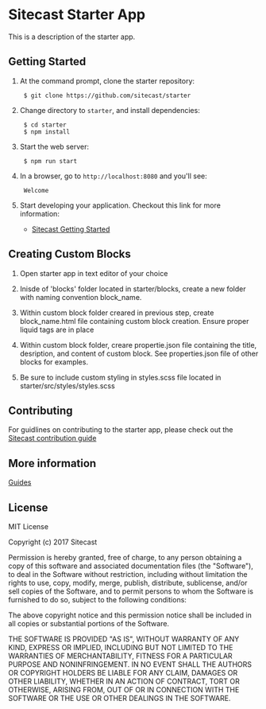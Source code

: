 # Sitecast Starter App

This is a description of the starter app.

## Getting Started

1. At the command prompt, clone the starter repository:

        $ git clone https://github.com/sitecast/starter

2. Change directory to `starter`, and install dependencies:

        $ cd starter
        $ npm install

3. Start the web server:

        $ npm run start

4. In a browser, go to `http://localhost:8080` and you'll see:

        Welcome

5. Start developing your application. Checkout this link for more information:

    * [Sitecast Getting Started](http://sitecast.com)
    
## Creating Custom Blocks 

1. Open starter app in text editor of your choice

2. Inisde of 'blocks' folder located in starter/blocks, create a new folder with naming convention block_name.

3. Within custom block folder creared in previous step, create block_name.html file containing custom block creation. Ensure proper liquid tags are in place

4. Within custom block folder, creare propertie.json file containing the title, desription, and content of custom block. See properties.json file of other blocks for examples.

5. Be sure to include custom styling in styles.scss file located in starter/src/styles/styles.scss
    

## Contributing

For guidlines on contributing to the starter app, please check out the
[Sitecast contribution guide](http://sitecast.com)

## More information

[Guides](http://sitecast.com)

## License

MIT License

Copyright (c) 2017 Sitecast

Permission is hereby granted, free of charge, to any person obtaining a copy
of this software and associated documentation files (the "Software"), to deal
in the Software without restriction, including without limitation the rights
to use, copy, modify, merge, publish, distribute, sublicense, and/or sell
copies of the Software, and to permit persons to whom the Software is
furnished to do so, subject to the following conditions:

The above copyright notice and this permission notice shall be included in all
copies or substantial portions of the Software.

THE SOFTWARE IS PROVIDED "AS IS", WITHOUT WARRANTY OF ANY KIND, EXPRESS OR
IMPLIED, INCLUDING BUT NOT LIMITED TO THE WARRANTIES OF MERCHANTABILITY,
FITNESS FOR A PARTICULAR PURPOSE AND NONINFRINGEMENT. IN NO EVENT SHALL THE
AUTHORS OR COPYRIGHT HOLDERS BE LIABLE FOR ANY CLAIM, DAMAGES OR OTHER
LIABILITY, WHETHER IN AN ACTION OF CONTRACT, TORT OR OTHERWISE, ARISING FROM,
OUT OF OR IN CONNECTION WITH THE SOFTWARE OR THE USE OR OTHER DEALINGS IN THE
SOFTWARE.
